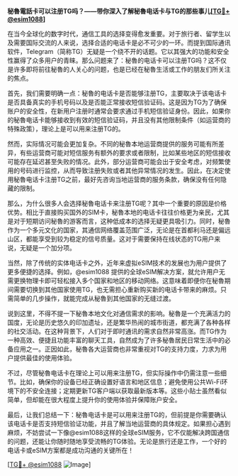 **秘魯電話卡可以注册TG吗？——带你深入了解秘魯电话卡与TG的那些事儿[[TG💪+ @esim1088](https://t.me/s/esim1088)]**

在当今全球化的数字时代，通信工具的选择变得愈发重要。对于旅行者、留学生以及需要国际交流的人来说，选择合适的电话卡是必不可少的一环。而提到国际通讯软件，Telegram（简称TG）无疑是一个绕不开的话题。它以其强大的功能和安全性赢得了众多用户的青睐。那么问题来了：秘魯的电话卡可以注册TG吗？这不仅是许多即将前往秘魯的人关心的问题，也是已经在秘魯生活或工作的朋友们所关注的焦点。

首先，我们需要明确一点：秘魯的电话卡是否能够注册TG，主要取决于该电话卡是否具备真实的手机号码以及是否能正常接收短信验证码。这是因为TG为了确保账户的安全性，在新用户注册时通常会要求通过手机短信验证身份。因此，如果你的秘魯电话卡能够接收到有效的短信验证码，并且没有其他限制条件（如运营商的特殊政策），理论上是可以用来注册TG的。

然而，实际情况可能会更加复杂。不同的秘魯本地运营商提供的服务可能有所差异，有些运营商可能对短信服务有额外的要求或者限制，比如某些地区的短信接收可能存在延迟甚至失败的情况。此外，部分运营商可能会出于安全考虑，对频繁使用的号码进行监控，从而导致注册失败或者其他异常情况的发生。因此，在决定使用秘魯电话卡注册TG之前，最好先咨询当地运营商的服务条款，确保没有任何隐藏的限制。

那么，为什么很多人会选择秘魯电话卡来注册TG呢？其中一个重要的原因是价格优势。相比于直接购买国外的SIM卡，秘魯本地的电话卡往往价格更为亲民，尤其是对于短期访问秘魯的游客而言，这种低成本的选择无疑更具吸引力。同时，秘魯作为一个多元文化的国家，其通信网络覆盖范围广泛，无论是在首都利马还是偏远山区，都能享受到较为稳定的信号质量。这对于需要保持在线状态的TG用户来说，无疑是一个加分项。

当然，除了传统的实体电话卡之外，近年来虚拟eSIM技术的发展也为用户提供了更多便捷的选择。例如，@esim1088 提供的全球eSIM解决方案，就允许用户无需更换物理卡即可轻松接入多个国家和地区的移动网络。这意味着即便你在秘魯期间需要切换到其他国家使用TG，也无需担心重新购买新的电话卡带来的麻烦。只需简单的几步操作，就能完成从秘魯到其他国家的无缝过渡。

说到这里，不得不提一下秘魯本地文化对通信需求的影响。秘魯是一个充满活力的国度，无论是历史悠久的印加遗址，还是繁华热闹的城市街道，都充满了各种各样的社交活动。在这种背景下，人们对于即时通讯的需求自然非常高涨。而TG作为一种高效、便捷且功能丰富的聊天工具，自然成为了许多秘魯居民日常生活中的必备应用之一。正因如此，秘魯各大运营商也非常重视对TG的支持力度，力求为用户提供最佳的使用体验。

不过，尽管秘魯电话卡在理论上可以用来注册TG，但实际操作中仍需注意一些细节。比如，确保你的设备已经正确设置好语言和地区信息；避免使用公共Wi-Fi环境下的不安全连接；定期更新TG客户端以获取最新版本等。这些小贴士虽然看似简单，但却能在很大程度上提升你的使用体验并保障账户安全。

最后，让我们总结一下：秘魯电话卡是可以用来注册TG的，但前提是你需要确认该电话卡是否支持短信验证功能，并且了解当地运营商的具体规定。如果担心遇到麻烦，不妨尝试一下像@esim1088这样的全球eSIM服务，它不仅能解决跨国通信的问题，还能让你随时随地享受流畅的TG体验。无论是旅行还是工作，一个好的电话卡或eSIM方案都是成功沟通的关键所在！

[[TG💪+ @esim1088](https://t.me/s/esim1088) ![Image](https://i.postimg.cc/4NQfJmqS/Snipaste-2025-05-13-00-14-12.png)]